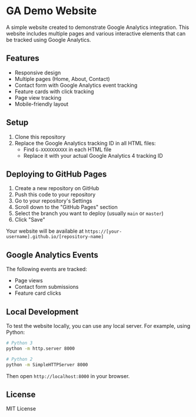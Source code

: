 # GA Demo Website

A simple website created to demonstrate Google Analytics integration. This website includes multiple pages and various interactive elements that can be tracked using Google Analytics.

## Features

- Responsive design
- Multiple pages (Home, About, Contact)
- Contact form with Google Analytics event tracking
- Feature cards with click tracking
- Page view tracking
- Mobile-friendly layout

## Setup

1. Clone this repository
2. Replace the Google Analytics tracking ID in all HTML files:
   - Find `G-XXXXXXXXXX` in each HTML file
   - Replace it with your actual Google Analytics 4 tracking ID

## Deploying to GitHub Pages

1. Create a new repository on GitHub
2. Push this code to your repository
3. Go to your repository's Settings
4. Scroll down to the "GitHub Pages" section
5. Select the branch you want to deploy (usually `main` or `master`)
6. Click "Save"

Your website will be available at `https://[your-username].github.io/[repository-name]`

## Google Analytics Events

The following events are tracked:

- Page views
- Contact form submissions
- Feature card clicks

## Local Development

To test the website locally, you can use any local server. For example, using Python:

```bash
# Python 3
python -m http.server 8000

# Python 2
python -m SimpleHTTPServer 8000
```

Then open `http://localhost:8000` in your browser.

## License

MIT License 